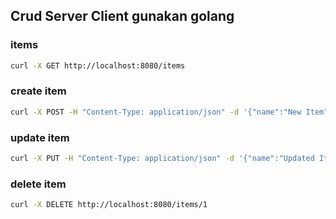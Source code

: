 ## Crud Server Client gunakan golang

### items

```sh
curl -X GET http://localhost:8080/items

```

### create item

```sh
curl -X POST -H "Content-Type: application/json" -d '{"name":"New Item","description":"Description of new item","price":50}' http://localhost:8080/items
```

### update item

```sh
curl -X PUT -H "Content-Type: application/json" -d '{"name":"Updated Item","description":"Updated description","price":75}' http://localhost:8080/items/1

```

### delete item

```sh
curl -X DELETE http://localhost:8080/items/1

```
